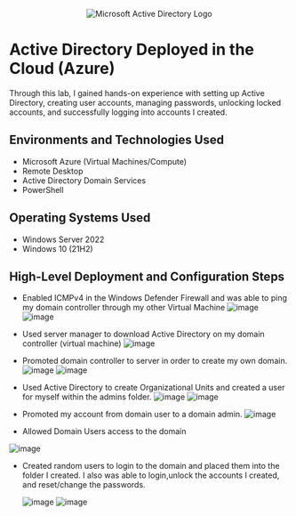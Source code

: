 <p align="center">
<img src="https://i.imgur.com/pU5A58S.png" alt="Microsoft Active Directory Logo"/>
</p>

<h1>Active Directory Deployed in the Cloud (Azure)</h1>
Through this lab, I gained hands-on experience with setting up Active Directory, creating user accounts, managing passwords, unlocking locked accounts, and successfully logging into accounts I created.<br />


<h2>Environments and Technologies Used</h2>

- Microsoft Azure (Virtual Machines/Compute)
- Remote Desktop
- Active Directory Domain Services
- PowerShell

<h2>Operating Systems Used </h2>

- Windows Server 2022
- Windows 10 (21H2)

<h2>High-Level Deployment and Configuration Steps</h2>

- Enabled ICMPv4 in the Windows Defender Firewall and was able to ping my domain controller through my other Virtual Machine
  ![image](https://github.com/terranceharris1/configure-ad/assets/142275089/6752f314-6407-47ce-9b74-ae8187faa58b)
![image](https://github.com/terranceharris1/configure-ad/assets/142275089/e18178b6-ff0b-408c-9577-85edb326d67e)
- Used server manager to download Active Directory on my domain controller (virtual machine)
  ![image](https://github.com/terranceharris1/configure-ad/assets/142275089/60b31600-0328-4781-afe9-73e33108ef0d)
- Promoted domain controller to server in order to create my own domain.
  ![image](https://github.com/terranceharris1/configure-ad/assets/142275089/75e7bb48-3195-4318-90c2-7127da2b1e2d)
![image](https://github.com/terranceharris1/configure-ad/assets/142275089/ab73b583-feaa-46ed-a673-a522a9e0c9c7)
- Used Active Directory to create Organizational Units and created a user for myself within the admins folder.
  ![image](https://github.com/terranceharris1/configure-ad/assets/142275089/99ae8715-2e4b-42fc-9079-fd31893e021b)
![image](https://github.com/terranceharris1/configure-ad/assets/142275089/32c399de-8db0-4735-87a7-b7f53ed92f6a)
- Promoted my account from domain user to a domain admin.
  ![image](https://github.com/terranceharris1/configure-ad/assets/142275089/2b24379b-533d-4947-846d-89800dab5742)

- Allowed Domain Users access to the domain

 ![image](https://github.com/terranceharris1/configure-ad/assets/142275089/7e10c381-0324-4a32-8076-6810886eb34a)

- Created random users to login to the domain and placed them into the folder I created. I also was able to login,unlock the accounts I created, and reset/change the passwords. 

  ![image](https://github.com/terranceharris1/configure-ad/assets/142275089/c5fc7ab3-9a0d-4940-90d5-596d75399c0f)
![image](https://github.com/terranceharris1/configure-ad/assets/142275089/de97c301-59ef-462f-8a52-e2a431f5b6e4)


